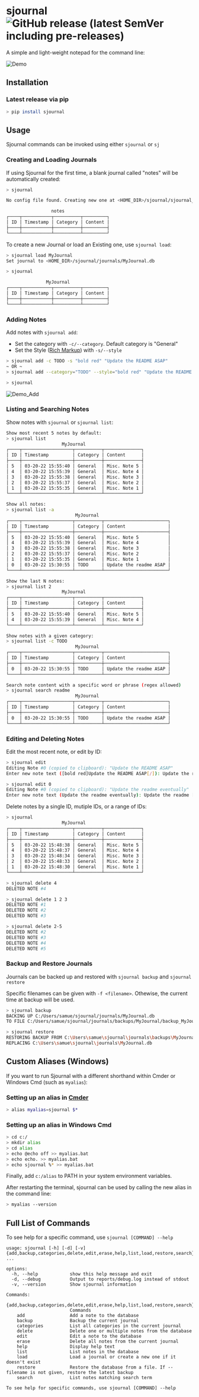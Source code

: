 # sjournal ![GitHub release (latest SemVer including pre-releases)](https://img.shields.io/github/v/release/SamuelStuver/sjournal?include_prereleases&logo=github)
A simple and light-weight notepad for the command line:

![Demo](./demos/demo.png)

## Installation
### Latest release via pip
```bash
> pip install sjournal
```

## Usage
Sjournal commands can be invoked using either `sjournal` or `sj`
### Creating and Loading Journals
If using Sjournal for the first time, a blank journal called "notes" will be automatically created:
```bash
> sjournal

No config file found. Creating new one at <HOME_DIR>/sjournal/sjournal_config.json

                 notes
┌────┬───────────┬──────────┬─────────┐
│ ID │ Timestamp │ Category │ Content │
├────┼───────────┼──────────┼─────────┤
└────┴───────────┴──────────┴─────────┘
```

To create a new Journal or load an Existing one, use `sjournal load`:
```bash
> sjournal load MyJournal
Set journal to <HOME_DIR>/sjournal/journals/MyJournal.db

> sjournal

               MyJournal
┌────┬───────────┬──────────┬─────────┐
│ ID │ Timestamp │ Category │ Content │
├────┼───────────┼──────────┼─────────┤
└────┴───────────┴──────────┴─────────┘
```

### Adding Notes
Add notes with `sjournal add`:

- Set the category with `-c/--category`. Default category is "General"
- Set the Style ([Rich Markup](https://rich.readthedocs.io/en/latest/markup.html)) with `-s/--style`

```bash
> sjournal add -c TODO -s "bold red" "Update the README ASAP"
~ OR ~
> sjournal add --category="TODO" --style="bold red" "Update the README ASAP"

> sjournal
```

![Demo_Add](./demos/add_note.png)

### Listing and Searching Notes
Show notes with `sjournal` or `sjournal list`:
```bash
Show most recent 5 notes by default:
> sjournal list
                     MyJournal
┌────┬───────────────────┬──────────┬──────────────┐
│ ID │ Timestamp         │ Category │ Content      │
├────┼───────────────────┼──────────┼──────────────┤
│ 5  │ 03-20-22 15:55:40 │ General  │ Misc. Note 5 │
│ 4  │ 03-20-22 15:55:39 │ General  │ Misc. Note 4 │
│ 3  │ 03-20-22 15:55:38 │ General  │ Misc. Note 3 │
│ 2  │ 03-20-22 15:55:37 │ General  │ Misc. Note 2 │
│ 1  │ 03-20-22 15:55:35 │ General  │ Misc. Note 1 │
└────┴───────────────────┴──────────┴──────────────┘

Show all notes:
> sjournal list -a 
                          MyJournal
┌────┬───────────────────┬──────────┬────────────────────────┐
│ ID │ Timestamp         │ Category │ Content                │
├────┼───────────────────┼──────────┼────────────────────────┤
│ 5  │ 03-20-22 15:55:40 │ General  │ Misc. Note 5           │
│ 4  │ 03-20-22 15:55:39 │ General  │ Misc. Note 4           │
│ 3  │ 03-20-22 15:55:38 │ General  │ Misc. Note 3           │
│ 2  │ 03-20-22 15:55:37 │ General  │ Misc. Note 2           │
│ 1  │ 03-20-22 15:55:35 │ General  │ Misc. Note 1           │
│ 0  │ 03-20-22 15:30:55 │ TODO     │ Update the readme ASAP │
└────┴───────────────────┴──────────┴────────────────────────┘

Show the last N notes:
> sjournal list 2
                     MyJournal
┌────┬───────────────────┬──────────┬──────────────┐
│ ID │ Timestamp         │ Category │ Content      │
├────┼───────────────────┼──────────┼──────────────┤
│ 5  │ 03-20-22 15:55:40 │ General  │ Misc. Note 5 │
│ 4  │ 03-20-22 15:55:39 │ General  │ Misc. Note 4 │
└────┴───────────────────┴──────────┴──────────────┘

Show notes with a given category:
> sjournal list -c TODO
                          MyJournal
┌────┬───────────────────┬──────────┬────────────────────────┐
│ ID │ Timestamp         │ Category │ Content                │
├────┼───────────────────┼──────────┼────────────────────────┤
│ 0  │ 03-20-22 15:30:55 │ TODO     │ Update the readme ASAP │
└────┴───────────────────┴──────────┴────────────────────────┘

Search note content with a specific word or phrase (regex allowed)
> sjournal search readme
                          MyJournal
┌────┬───────────────────┬──────────┬────────────────────────┐
│ ID │ Timestamp         │ Category │ Content                │
├────┼───────────────────┼──────────┼────────────────────────┤
│ 0  │ 03-20-22 15:30:55 │ TODO     │ Update the readme ASAP │
└────┴───────────────────┴──────────┴────────────────────────┘
```

### Editing and Deleting Notes
Edit the most recent note, or edit by ID:
```bash
> sjournal edit
Editing Note #0 (copied to clipboard): "Update the README ASAP"
Enter new note text ([bold red]Update the README ASAP[/]): Update the readme eventually

> sjournal edit 0
Editing Note #0 (copied to clipboard): "Update the readme eventually"
Enter new note text (Update the readme eventually): Update the readme [bold red]RIGHT NOW[/]
```
Delete notes by a single ID, mutiple IDs, or a range of IDs:
```bash
> sjournal
                     MyJournal
┌────┬───────────────────┬──────────┬──────────────┐
│ ID │ Timestamp         │ Category │ Content      │
├────┼───────────────────┼──────────┼──────────────┤
│ 5  │ 03-20-22 15:48:38 │ General  │ Misc. Note 5 │
│ 4  │ 03-20-22 15:48:37 │ General  │ Misc. Note 4 │
│ 3  │ 03-20-22 15:48:34 │ General  │ Misc. Note 3 │
│ 2  │ 03-20-22 15:48:33 │ General  │ Misc. Note 2 │
│ 1  │ 03-20-22 15:48:30 │ General  │ Misc. Note 1 │
└────┴───────────────────┴──────────┴──────────────┘

> sjournal delete 4
DELETED NOTE #4

> sjournal delete 1 2 3
DELETED NOTE #1
DELETED NOTE #2
DELETED NOTE #3

> sjournal delete 2-5
DELETED NOTE #2
DELETED NOTE #3
DELETED NOTE #4
DELETED NOTE #5
```

### Backup and Restore Journals
Journals can be backed up and restored with `sjournal backup` and `sjournal restore`

Specific filenames can be given with `-f <filename>`. Othewise, the current time at backup will be used.
```bash
> sjournal backup
BACKING UP C:/Users/samue/sjournal/journals/MyJournal.db 
TO FILE C:/Users/samue/sjournal/journals/backups/MyJournal/backup_MyJournal_22_03_20_16_00_45.db

> sjournal restore
RESTORING BACKUP FROM C:\Users\samue\sjournal\journals\backups\MyJournal\backup_MyJournal_22_03_20_16_00_45.db
REPLACING C:\Users\samue\sjournal\journals\MyJournal.db
```


## Custom Aliases (Windows)
If you want to run Sjournal with a different shorthand within Cmder or Windows Cmd (such as `myalias`):

### Setting up an alias in [Cmder](https://cmder.net)
```bash
> alias myalias=sjournal $*
```

### Setting up an alias in Windows Cmd
```bash
> cd c:/
> mkdir alias
> cd alias
> echo @echo off >> myalias.bat
> echo echo. >> myalias.bat
> echo sjournal %* >> myalias.bat
```
Finally, add `c:/alias` to PATH in your system environment variables.

After restarting the terminal, sjournal can be used by calling the new alias in the command line:
```bash
> myalias --version
```

## Full List of Commands
To see help for a specific command, use `sjournal [COMMAND] --help`
```
usage: sjournal [-h] [-d] [-v] {add,backup,categories,delete,edit,erase,help,list,load,restore,search} ...

options:
  -h, --help            show this help message and exit
  -d, --debug           Output to reports/debug.log instead of stdout
  -v, --version         Show sjournal information

Commands:
  {add,backup,categories,delete,edit,erase,help,list,load,restore,search}
                        Commands
    add                 Add a note to the database
    backup              Backup the current journal
    categories          List all categories in the current journal
    delete              Delete one or multiple notes from the database
    edit                Edit a note to the database
    erase               Delete all notes from the current journal
    help                Display help text
    list                List notes in the database
    load                Load a journal or create a new one if it doesn't exist
    restore             Restore the database from a file. If --filename is not given, restore the latest backup
    search              List notes matching search term

To see help for specific commands, use sjournal [COMMAND] --help
```